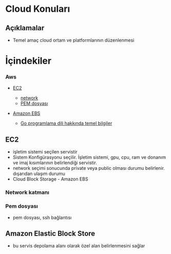 # Cloud Konuları


## Açıklamalar

- Temel amaç cloud ortam ve platformlarının düzenlenmesi


# İçindekiler


### Aws

- [EC2](#ec2)
	- [network](#network)
	- [PEM dosyası](#pem)


- [Amazon EBS](#ebs)
    - [Go programlama dili hakkında temel bilgiler](#information-go-programming)

<a name="ec2"></a>
## EC2

- işletim sistemi seçilen servistir
- Sistem Konfigürasyonu seçilir. İşletim sistemi, gpu, cpu, ram ve donanım ve imaj kısımlarının belirlendiği servistir.
- network seçimi sonucunda private veya public olması durumu belirlenir. dışarıdan ulaşım durumu
- Cloud Block Storage - Amazon EBS

<a name="network"></a>
### Network katmanı

<a name="pem"></a>
### Pem dosyası
- pem dosyası, ssh bağlantısı


<a name="ebs"></a>
## Amazon Elastic Block Store
- bu servis depolama alanı olarak özel alan belirlenmesini sağlar